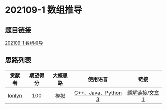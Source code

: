 # 202109-1 数组推导

## 题目链接

[202109-1 数组推导](http://118.190.20.162/view.page?gpid=T129)

## 思路列表

| 贡献者 | 期望得分 | 大概思路 | 使用语言 | 链接 |
| :-: | :-: | :-: | :-: | :-: | 
| [lonlyn](https://github.com/lxlonlyn) | 100 | 模拟 | [C++、Java、Python 3](1.md#code1) | [题解链接](1.md#100)/[文章 1] |

[文章 1]: 1.md

